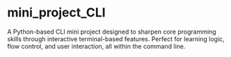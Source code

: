 # mini_project_CLI
A Python-based CLI mini project designed to sharpen core programming skills through interactive terminal-based features. Perfect for learning logic, flow control, and user interaction, all within the command line.
